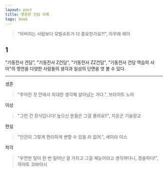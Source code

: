 ```yaml
---
layout: post
title: 영원한 건담 어록
tags: book
---
```


> "아버지는 사람보다 모빌슈트가 더 중요한가요?!", 아무레 레이

## 1
"기동전사 건담", "기동전사 Z건담", "기동전사 ZZ건담", "기동전사 건담 역습의 샤아"의 명언을 다양한 사람들의 생각과 일상의 단면을 엿 볼 수 있다.

----

생존
> "주어진 것 안에서 최대한 생각해 살아남는 거다.", 브라이트 노아

이상
> "그런 건 장식입니다! 높으신 분들은 그걸 몰라요!!", 지온군 기술장교

현실
> "인간이 그렇게 편리하게 변할 수 있을 리 없어.", 세이라 미스

착각
> "우연한 일이 한 번 일어난 걸 가지고 그걸 재능이라고 생각하다니, 경솔하다!", 하야토 코바야시






